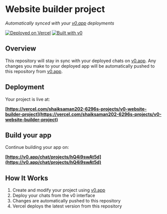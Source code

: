 # Website builder project

*Automatically synced with your [v0.app](https://v0.app) deployments*

[![Deployed on Vercel](https://img.shields.io/badge/Deployed%20on-Vercel-black?style=for-the-badge&logo=vercel)](https://vercel.com/shaiksaman202-6296s-projects/v0-website-builder-project)
[![Built with v0](https://img.shields.io/badge/Built%20with-v0.app-black?style=for-the-badge)](https://v0.app/chat/projects/hQ4i9swAt5d)

## Overview

This repository will stay in sync with your deployed chats on [v0.app](https://v0.app).
Any changes you make to your deployed app will be automatically pushed to this repository from [v0.app](https://v0.app).

## Deployment

Your project is live at:

**[https://vercel.com/shaiksaman202-6296s-projects/v0-website-builder-project](https://vercel.com/shaiksaman202-6296s-projects/v0-website-builder-project)**

## Build your app

Continue building your app on:

**[https://v0.app/chat/projects/hQ4i9swAt5d](https://v0.app/chat/projects/hQ4i9swAt5d)**

## How It Works

1. Create and modify your project using [v0.app](https://v0.app)
2. Deploy your chats from the v0 interface
3. Changes are automatically pushed to this repository
4. Vercel deploys the latest version from this repository
